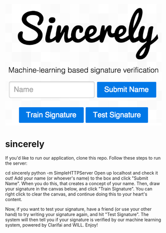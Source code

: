 ![img](screenshot.png)
# sincerely

If you'd like to run our application, clone this repo.  Follow these steps to run the server:

cd sincerely
python -m SimpleHTTPServer
Open up localhost and check it out! Add your name (or whoever's name) to the box and click "Submit Name". When you do this, that creates a concept of your name. Then, draw your signature in the canvas below, and click "Train Signature". You can right click to clear the canvas, and continue doing this to your heart's content.

Now, if you want to test your signature, have a friend (or use your other hand) to try writing your signature again, and hit "Test Signature". The system will then tell you if your signature is verified by our machine learning system, powered by Clarifai and WILL. Enjoy!
